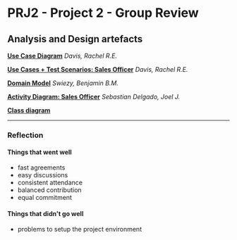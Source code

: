 # PRJ2 - Project 2 - Group Review


## **Analysis and Design artefacts**

[**Use Case Diagram**](analysis/useCaseDiagram.svg) *Davis, Rachel R.E.*

[**Use Cases + Test Scenarios: Sales Officer**](analysis/UseCasesSalesOfficer.md) *Davis, Rachel R.E.*

[**Domain Model**](analysis/domainModel.svg) *Swiezy, Benjamin B.M.*

[**Activity Diagram: Sales Officer**](analysis/activityDiagrams/ActivityDiagramSalesOfficer.svg) *Sebastian Delgado, Joel J.*

[**Class diagram**](design/classDiagram.svg) 

---
### Reflection

#### Things that went well
- fast agreements
- easy discussions
- consistent attendance
- balanced contribution
- equal commitment

#### Things that didn't go well
- problems to setup the project environment
